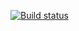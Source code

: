 [![Build status](https://ci.appveyor.com/api/projects/status/ids4bjoksg7tter5?svg=true)](https://ci.appveyor.com/project/GulshatQA/testing-web-interfaces)
